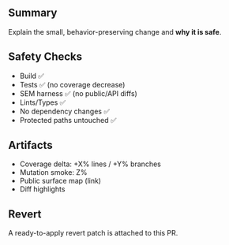 ## Summary
Explain the small, behavior-preserving change and **why it is safe**.

## Safety Checks
- Build ✅
- Tests ✅ (no coverage decrease)
- SEM harness ✅ (no public/API diffs)
- Lints/Types ✅
- No dependency changes ✅
- Protected paths untouched ✅

## Artifacts
- Coverage delta: +X% lines / +Y% branches
- Mutation smoke: Z%
- Public surface map (link)
- Diff highlights

## Revert
A ready-to-apply revert patch is attached to this PR.